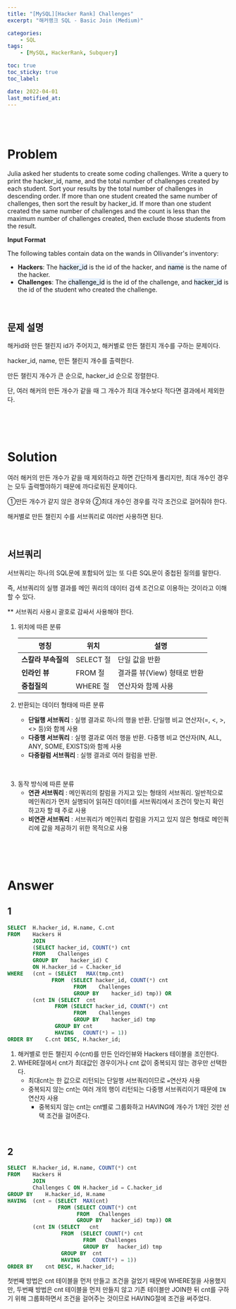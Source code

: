 ```yaml
---
title: "[MySQL][Hacker Rank] Challenges"
excerpt: "해커랭크 SQL - Basic Join (Medium)"

categories:
    - SQL
tags:
    - [MySQL, HackerRank, Subquery]

toc: true
toc_sticky: true
toc_label:

date: 2022-04-01
last_motified_at:
---
```

<br/>
<br/>

# Problem
Julia asked her students to create some coding challenges. Write a query to print the hacker_id, name, and the total number of challenges created by each student. Sort your results by the total number of challenges in descending order. If more than one student created the same number of challenges, then sort the result by hacker_id. If more than one student created the same number of challenges and the count is less than the maximum number of challenges created, then exclude those students from the result.
<br/>


**Input Format**

The following tables contain data on the wands in Ollivander's inventory:

- **Hackers**: The <mark style='background-color: #E5F0FD'>hacker_id</mark> is the id of the hacker, and <mark style='background-color: #E5F0FD'>name</mark> is the name of the hacker.
- **Challenges**: The <mark style='background-color: #E5F0FD'>challenge_id</mark> is the id of the challenge, and <mark style='background-color: #E5F0FD'>hacker_id</mark> is the id of the student who created the challenge.

<br/>

## 문제 설명
해커id와 만든 챌린지 id가 주어지고, 해커별로 만든 챌린지 개수를 구하는 문제이다.

hacker_id, name, 만든 챌린지 개수를 출력한다.

만든 챌린지 개수가 큰 순으로, hacker_id 순으로 정렬한다.

단, 여러 해커의 만든 개수가 같을 때 그 개수가 최대 개수보다 적다면 결과에서 제외한다.

<br/>
<br/>
<br/>

# Solution
여러 해커의 만든 개수가 같을 때 제외하라고 하면 간단하게 풀리지만, 최대 개수인 경우는 모두 출력핼야하기 때문에 까다로워진 문제이다.

①만든 개수가 같지 않은 경우와 ②최대 개수인 경우를 각각 조건으로 걸어줘야 한다.

해커별로 만든 챌린지 수를 서브쿼리로 여러번 사용하면 된다.

<br/>

## 서브쿼리
서브쿼리는 하나의 SQL문에 포함되어 있는 또 다른 SQL문이 중첩된 질의를 말한다.

즉, 서브쿼리의 실행 결과를 메인 쿼리의 데이터 검색 조건으로 이용하는 것이라고 이해할 수 있다.

** 서브쿼리 사용시 괄호로 감싸서 사용해야 한다.
<br/>

1. 위치에 따른 분류

    |명칭|위치|설명|
    |---|---|---|
    |**스칼라 부속질의**|SELECT 절|단일 값을 반환|
    |**인라인 뷰**|FROM 절|결과를 뷰(View) 형태로 반환|
    |**중첩질의**|WHERE 절|연산자와 함께 사용|


2. 반환되는 데이터 형태에 따른 분류

    - **단일행 서브쿼리** : 실행 결과로 하나의 행을 반환. 단일행 비교 연산자(=, <, >, <> 등)와 함께 사용
    - **다중행 서브쿼리** : 실행 결과로 여러 행을 반환. 다중행 비교 연산자(IN, ALL, ANY, SOME, EXISTS)와 함께 사용
    - **다중컬럼 서브쿼리** : 실행 결과로 여러 컬럼을 반환.
<br/>

3. 동작 방식에 따른 분류
    - **연관 서브쿼리** : 메인쿼리의 칼럼을 가지고 있는 형태의 서브쿼리. 일반적으로 메인쿼리가 먼저 실행되어 읽혀진 데이터를 서브쿼리에서 조건이 맞는지 확인하고자 할 때 주로 사용
    - **비연관 서브쿼리** : 서브쿼리가 메인쿼리 칼럼을 가지고 있지 않은 형태로 메인쿼리에 값을 제공하기 위한 목적으로 사용

<br/>
<br/>
<br/>

# Answer

## 1

```sql
SELECT  H.hacker_id, H.name, C.cnt
FROM    Hackers H
        JOIN
        (SELECT hacker_id, COUNT(*) cnt
        FROM    Challenges
        GROUP BY    hacker_id) C
        ON H.hacker_id = C.hacker_id
WHERE   (cnt = (SELECT   MAX(tmp.cnt)
              FROM  (SELECT hacker_id, COUNT(*) cnt
                     FROM    Challenges
                     GROUP BY    hacker_id) tmp)) OR
        (cnt IN (SELECT  cnt
               FROM (SELECT hacker_id, COUNT(*) cnt
                     FROM    Challenges
                     GROUP BY    hacker_id) tmp
               GROUP BY cnt
               HAVING   COUNT(*) = 1))
ORDER BY    C.cnt DESC, H.hacker_id;
```
1. 해커별로 만든 챌린지 수(cnt)를 만든 인라인뷰와 Hackers 테이블을 조인한다.
2. WHERE절에서 cnt가 최대값인 경우이거나 cnt 값이 중복되지 않는 경우만 선택한다.
    - 최대cnt는 한 값으로 리턴되는 단일행 서브쿼리이므로 `=`연산자 사용
    - 중복되지 않는 cnt는 여러 개의 행이 리턴되는 다중행 서브쿼리이기 때문에 `IN`연산자 사용
        - 중복되지 않는 cnt는 cnt별로 그룹화하고 HAVING에 개수가 1개인 것만 선택 조건을 걸어준다.

<br/>

## 2

```sql
SELECT  H.hacker_id, H.name, COUNT(*) cnt
FROM    Hackers H
        JOIN
        Challenges C ON H.hacker_id = C.hacker_id
GROUP BY    H.hacker_id, H.name
HAVING  (cnt = (SELECT  MAX(cnt)
                FROM (SELECT COUNT(*) cnt
                      FROM   Challenges
                      GROUP BY   hacker_id) tmp)) OR
        (cnt IN (SELECT   cnt
                 FROM  (SELECT COUNT(*) cnt
                        FROM   Challenges
                        GROUP BY   hacker_id) tmp
                 GROUP BY  cnt
                 HAVING    COUNT(*) = 1))
ORDER BY    cnt DESC, H.hacker_id;
```
첫번째 방법은 cnt 테이블을 먼저 만들고 조건을 걸었기 때문에 WHERE절을 사용했지만, 두번째 방법은 cnt 테이블을 먼저 만들지 않고 기존 테이블만 JOIN한 뒤 cnt를 구하기 위해 그룹화하면서 조건을 걸어주는 것이므로 HAVING절에 조건을 써주었다.


<br/>
<br/>
